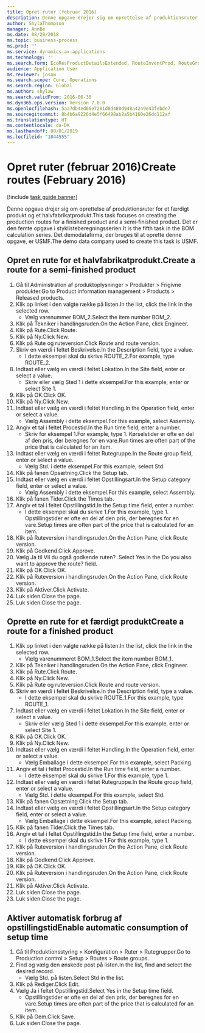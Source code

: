 ```yaml
---
title: Opret ruter (februar 2016)
description: Denne opgave drejer sig om oprettelse af produktionsruter for et færdigt produkt og et halvfabrikatprodukt.
author: ShylaThompson
manager: AnnBe
ms.date: 08/29/2018
ms.topic: business-process
ms.prod: ''
ms.service: dynamics-ax-applications
ms.technology: ''
ms.search.form: EcoResProductDetailsExtended, RouteInventProd, RouteGroup
audience: Application User
ms.reviewer: josaw
ms.search.scope: Core, Operations
ms.search.region: Global
ms.author: shylaw
ms.search.validFrom: 2016-06-30
ms.dyn365.ops.version: Version 7.0.0
ms.openlocfilehash: 5aa7db4ed66e7201d8d480d948a4249e43febde7
ms.sourcegitcommit: 8b4b6a9226d4e5f66498ab2a5b4160e26dd112af
ms.translationtype: HT
ms.contentlocale: da-DK
ms.lasthandoff: 08/01/2019
ms.locfileid: "1844555"
---
```

# <a name="create-routes-february-2016"></a><span data-ttu-id="c5256-103">Opret ruter (februar 2016)</span><span class="sxs-lookup"><span data-stu-id="c5256-103">Create routes (February 2016)</span></span>

[!include [task guide banner](../../includes/task-guide-banner.md)]

<span data-ttu-id="c5256-104">Denne opgave drejer sig om oprettelse af produktionsruter for et færdigt produkt og et halvfabrikatprodukt.</span><span class="sxs-lookup"><span data-stu-id="c5256-104">This task focuses on creating the production routes for a finished product and a semi-finished product.</span></span> <span data-ttu-id="c5256-105">Det er den femte opgave i styklisteberegningsserien.</span><span class="sxs-lookup"><span data-stu-id="c5256-105">It is the fifth task in the BOM calculation series.</span></span> <span data-ttu-id="c5256-106">Det demodatafirma, der bruges til at oprette denne opgave, er USMF.</span><span class="sxs-lookup"><span data-stu-id="c5256-106">The demo data company used to create this task is USMF.</span></span>


## <a name="create-a-route-for-a-semi-finished-product"></a><span data-ttu-id="c5256-107">Opret en rute for et halvfabrikatprodukt.</span><span class="sxs-lookup"><span data-stu-id="c5256-107">Create a route for a semi-finished product</span></span>
1. <span data-ttu-id="c5256-108">Gå til Administration af produktoplysninger > Produkter > Frigivne produkter.</span><span class="sxs-lookup"><span data-stu-id="c5256-108">Go to Product information management > Products > Released products.</span></span>
2. <span data-ttu-id="c5256-109">Klik op linket i den valgte række på listen.</span><span class="sxs-lookup"><span data-stu-id="c5256-109">In the list, click the link in the selected row.</span></span>
    * <span data-ttu-id="c5256-110">Vælg varenummer BOM_2.</span><span class="sxs-lookup"><span data-stu-id="c5256-110">Select the item number BOM_2.</span></span>  
3. <span data-ttu-id="c5256-111">Klik på Tekniker i handlingsruden.</span><span class="sxs-lookup"><span data-stu-id="c5256-111">On the Action Pane, click Engineer.</span></span>
4. <span data-ttu-id="c5256-112">Klik på Rute.</span><span class="sxs-lookup"><span data-stu-id="c5256-112">Click Route.</span></span>
5. <span data-ttu-id="c5256-113">Klik på Ny.</span><span class="sxs-lookup"><span data-stu-id="c5256-113">Click New.</span></span>
6. <span data-ttu-id="c5256-114">Klik på Rute og ruteversion.</span><span class="sxs-lookup"><span data-stu-id="c5256-114">Click Route and route version.</span></span>
7. <span data-ttu-id="c5256-115">Skriv en værdi i feltet Beskrivelse.</span><span class="sxs-lookup"><span data-stu-id="c5256-115">In the Description field, type a value.</span></span>
    * <span data-ttu-id="c5256-116">I dette eksempel skal du skrive ROUTE_2.</span><span class="sxs-lookup"><span data-stu-id="c5256-116">For example, type ROUTE_2.</span></span>  
8. <span data-ttu-id="c5256-117">Indtast eller vælg en værdi i feltet Lokation.</span><span class="sxs-lookup"><span data-stu-id="c5256-117">In the Site field, enter or select a value.</span></span>
    * <span data-ttu-id="c5256-118">Skriv eller vælg Sted 1 i dette eksempel.</span><span class="sxs-lookup"><span data-stu-id="c5256-118">For this example, enter or select Site 1.</span></span>  
9. <span data-ttu-id="c5256-119">Klik på OK.</span><span class="sxs-lookup"><span data-stu-id="c5256-119">Click OK.</span></span>
10. <span data-ttu-id="c5256-120">Klik på Ny.</span><span class="sxs-lookup"><span data-stu-id="c5256-120">Click New.</span></span>
11. <span data-ttu-id="c5256-121">Indtast eller vælg en værdi i feltet Handling.</span><span class="sxs-lookup"><span data-stu-id="c5256-121">In the Operation field, enter or select a value.</span></span>
    * <span data-ttu-id="c5256-122">Vælg Assembly i dette eksempel.</span><span class="sxs-lookup"><span data-stu-id="c5256-122">For this example, select Assembly.</span></span>  
12. <span data-ttu-id="c5256-123">Angiv et tal i feltet Procestid.</span><span class="sxs-lookup"><span data-stu-id="c5256-123">In the Run time field, enter a number.</span></span>
    * <span data-ttu-id="c5256-124">Skriv for eksempel 1.</span><span class="sxs-lookup"><span data-stu-id="c5256-124">For example, type 1.</span></span> <span data-ttu-id="c5256-125">Kørselstider er ofte en del af den pris, der beregnes for en vare.</span><span class="sxs-lookup"><span data-stu-id="c5256-125">Run times are often part of the price that is calculated for an item.</span></span>  
13. <span data-ttu-id="c5256-126">Indtast eller vælg en værdi i feltet Rutegruppe.</span><span class="sxs-lookup"><span data-stu-id="c5256-126">In the Route group field, enter or select a value.</span></span>
    * <span data-ttu-id="c5256-127">Vælg Std. i dette eksempel.</span><span class="sxs-lookup"><span data-stu-id="c5256-127">For this example, select Std.</span></span>  
14. <span data-ttu-id="c5256-128">Klik på fanen Opsætning.</span><span class="sxs-lookup"><span data-stu-id="c5256-128">Click the Setup tab.</span></span>
15. <span data-ttu-id="c5256-129">Indtast eller vælg en værdi i feltet Opstillingsart.</span><span class="sxs-lookup"><span data-stu-id="c5256-129">In the Setup category field, enter or select a value.</span></span>
    * <span data-ttu-id="c5256-130">Vælg Assembly i dette eksempel.</span><span class="sxs-lookup"><span data-stu-id="c5256-130">For this example, select Assembly.</span></span>  
16. <span data-ttu-id="c5256-131">Klik på fanen Tider.</span><span class="sxs-lookup"><span data-stu-id="c5256-131">Click the Times tab.</span></span>
17. <span data-ttu-id="c5256-132">Angiv et tal i feltet Opstillingstid.</span><span class="sxs-lookup"><span data-stu-id="c5256-132">In the Setup time field, enter a number.</span></span>
    * <span data-ttu-id="c5256-133">I dette eksempel skal du skrive 1.</span><span class="sxs-lookup"><span data-stu-id="c5256-133">For this example, type 1.</span></span> <span data-ttu-id="c5256-134">Opstillingstider er ofte en del af den pris, der beregnes for en vare.</span><span class="sxs-lookup"><span data-stu-id="c5256-134">Setup times are often part of the price that is calculated for an item.</span></span>  
18. <span data-ttu-id="c5256-135">Klik på Ruteversion i handlingsruden.</span><span class="sxs-lookup"><span data-stu-id="c5256-135">On the Action Pane, click Route version.</span></span>
19. <span data-ttu-id="c5256-136">Klik på Godkend.</span><span class="sxs-lookup"><span data-stu-id="c5256-136">Click Approve.</span></span>
20. <span data-ttu-id="c5256-137">Vælg Ja til Vil du også godkende ruten? .</span><span class="sxs-lookup"><span data-stu-id="c5256-137">Select Yes in the Do you also want to approve the route? field.</span></span>
21. <span data-ttu-id="c5256-138">Klik på OK.</span><span class="sxs-lookup"><span data-stu-id="c5256-138">Click OK.</span></span>
22. <span data-ttu-id="c5256-139">Klik på Ruteversion i handlingsruden.</span><span class="sxs-lookup"><span data-stu-id="c5256-139">On the Action Pane, click Route version.</span></span>
23. <span data-ttu-id="c5256-140">Klik på Aktiver.</span><span class="sxs-lookup"><span data-stu-id="c5256-140">Click Activate.</span></span>
24. <span data-ttu-id="c5256-141">Luk siden.</span><span class="sxs-lookup"><span data-stu-id="c5256-141">Close the page.</span></span>
25. <span data-ttu-id="c5256-142">Luk siden.</span><span class="sxs-lookup"><span data-stu-id="c5256-142">Close the page.</span></span>

## <a name="create-a-route-for-a-finished-product"></a><span data-ttu-id="c5256-143">Oprette en rute for et færdigt produkt</span><span class="sxs-lookup"><span data-stu-id="c5256-143">Create a route for a finished product</span></span>
1. <span data-ttu-id="c5256-144">Klik op linket i den valgte række på listen.</span><span class="sxs-lookup"><span data-stu-id="c5256-144">In the list, click the link in the selected row.</span></span>
    * <span data-ttu-id="c5256-145">Vælg varenummeret BOM_1.</span><span class="sxs-lookup"><span data-stu-id="c5256-145">Select the item number BOM_1.</span></span>  
2. <span data-ttu-id="c5256-146">Klik på Tekniker i handlingsruden.</span><span class="sxs-lookup"><span data-stu-id="c5256-146">On the Action Pane, click Engineer.</span></span>
3. <span data-ttu-id="c5256-147">Klik på Rute.</span><span class="sxs-lookup"><span data-stu-id="c5256-147">Click Route.</span></span>
4. <span data-ttu-id="c5256-148">Klik på Ny.</span><span class="sxs-lookup"><span data-stu-id="c5256-148">Click New.</span></span>
5. <span data-ttu-id="c5256-149">Klik på Rute og ruteversion.</span><span class="sxs-lookup"><span data-stu-id="c5256-149">Click Route and route version.</span></span>
6. <span data-ttu-id="c5256-150">Skriv en værdi i feltet Beskrivelse.</span><span class="sxs-lookup"><span data-stu-id="c5256-150">In the Description field, type a value.</span></span>
    * <span data-ttu-id="c5256-151">I dette eksempel skal du skrive ROUTE_1.</span><span class="sxs-lookup"><span data-stu-id="c5256-151">For this example, type ROUTE_1.</span></span>  
7. <span data-ttu-id="c5256-152">Indtast eller vælg en værdi i feltet Lokation.</span><span class="sxs-lookup"><span data-stu-id="c5256-152">In the Site field, enter or select a value.</span></span>
    * <span data-ttu-id="c5256-153">Skriv eller vælg Sted 1 i dette eksempel.</span><span class="sxs-lookup"><span data-stu-id="c5256-153">For this example, enter or select Site 1.</span></span>  
8. <span data-ttu-id="c5256-154">Klik på OK.</span><span class="sxs-lookup"><span data-stu-id="c5256-154">Click OK.</span></span>
9. <span data-ttu-id="c5256-155">Klik på Ny.</span><span class="sxs-lookup"><span data-stu-id="c5256-155">Click New.</span></span>
10. <span data-ttu-id="c5256-156">Indtast eller vælg en værdi i feltet Handling.</span><span class="sxs-lookup"><span data-stu-id="c5256-156">In the Operation field, enter or select a value.</span></span>
    * <span data-ttu-id="c5256-157">Vælg Emballage i dette eksempel.</span><span class="sxs-lookup"><span data-stu-id="c5256-157">For this example, select Packing.</span></span>  
11. <span data-ttu-id="c5256-158">Angiv et tal i feltet Procestid.</span><span class="sxs-lookup"><span data-stu-id="c5256-158">In the Run time field, enter a number.</span></span>
    * <span data-ttu-id="c5256-159">I dette eksempel skal du skrive 1.</span><span class="sxs-lookup"><span data-stu-id="c5256-159">For this example, type 1.</span></span>  
12. <span data-ttu-id="c5256-160">Indtast eller vælg en værdi i feltet Rutegruppe.</span><span class="sxs-lookup"><span data-stu-id="c5256-160">In the Route group field, enter or select a value.</span></span>
    * <span data-ttu-id="c5256-161">Vælg Std. i dette eksempel.</span><span class="sxs-lookup"><span data-stu-id="c5256-161">For this example, select Std.</span></span>  
13. <span data-ttu-id="c5256-162">Klik på fanen Opsætning.</span><span class="sxs-lookup"><span data-stu-id="c5256-162">Click the Setup tab.</span></span>
14. <span data-ttu-id="c5256-163">Indtast eller vælg en værdi i feltet Opstillingsart.</span><span class="sxs-lookup"><span data-stu-id="c5256-163">In the Setup category field, enter or select a value.</span></span>
    * <span data-ttu-id="c5256-164">Vælg Emballage i dette eksempel.</span><span class="sxs-lookup"><span data-stu-id="c5256-164">For this example, select Packing.</span></span>  
15. <span data-ttu-id="c5256-165">Klik på fanen Tider.</span><span class="sxs-lookup"><span data-stu-id="c5256-165">Click the Times tab.</span></span>
16. <span data-ttu-id="c5256-166">Angiv et tal i feltet Opstillingstid.</span><span class="sxs-lookup"><span data-stu-id="c5256-166">In the Setup time field, enter a number.</span></span>
    * <span data-ttu-id="c5256-167">I dette eksempel skal du skrive 1.</span><span class="sxs-lookup"><span data-stu-id="c5256-167">For this example, type 1.</span></span>  
17. <span data-ttu-id="c5256-168">Klik på Ruteversion i handlingsruden.</span><span class="sxs-lookup"><span data-stu-id="c5256-168">On the Action Pane, click Route version.</span></span>
18. <span data-ttu-id="c5256-169">Klik på Godkend.</span><span class="sxs-lookup"><span data-stu-id="c5256-169">Click Approve.</span></span>
19. <span data-ttu-id="c5256-170">Klik på OK.</span><span class="sxs-lookup"><span data-stu-id="c5256-170">Click OK.</span></span>
20. <span data-ttu-id="c5256-171">Klik på Ruteversion i handlingsruden.</span><span class="sxs-lookup"><span data-stu-id="c5256-171">On the Action Pane, click Route version.</span></span>
21. <span data-ttu-id="c5256-172">Klik på Aktiver.</span><span class="sxs-lookup"><span data-stu-id="c5256-172">Click Activate.</span></span>
22. <span data-ttu-id="c5256-173">Luk siden.</span><span class="sxs-lookup"><span data-stu-id="c5256-173">Close the page.</span></span>
23. <span data-ttu-id="c5256-174">Luk siden.</span><span class="sxs-lookup"><span data-stu-id="c5256-174">Close the page.</span></span>

## <a name="enable-automatic-consumption-of-setup-time"></a><span data-ttu-id="c5256-175">Aktiver automatisk forbrug af opstillingstid</span><span class="sxs-lookup"><span data-stu-id="c5256-175">Enable automatic consumption of setup time</span></span>
1. <span data-ttu-id="c5256-176">Gå til Produktionsstyring > Konfiguration > Ruter > Rutegrupper.</span><span class="sxs-lookup"><span data-stu-id="c5256-176">Go to Production control > Setup > Routes > Route groups.</span></span>
2. <span data-ttu-id="c5256-177">Find og vælg den ønskede post på listen.</span><span class="sxs-lookup"><span data-stu-id="c5256-177">In the list, find and select the desired record.</span></span>
    * <span data-ttu-id="c5256-178">Vælg Std. på listen.</span><span class="sxs-lookup"><span data-stu-id="c5256-178">Select Std in the list.</span></span>  
3. <span data-ttu-id="c5256-179">Klik på Rediger.</span><span class="sxs-lookup"><span data-stu-id="c5256-179">Click Edit.</span></span>
4. <span data-ttu-id="c5256-180">Vælg Ja i feltet Opstillingstid.</span><span class="sxs-lookup"><span data-stu-id="c5256-180">Select Yes in the Setup time field.</span></span>
    * <span data-ttu-id="c5256-181">Opstillingstider er ofte en del af den pris, der beregnes for en vare.</span><span class="sxs-lookup"><span data-stu-id="c5256-181">Setup times are often part of the price that is calculated for an item.</span></span>  
5. <span data-ttu-id="c5256-182">Klik på Gem.</span><span class="sxs-lookup"><span data-stu-id="c5256-182">Click Save.</span></span>
6. <span data-ttu-id="c5256-183">Luk siden.</span><span class="sxs-lookup"><span data-stu-id="c5256-183">Close the page.</span></span>

